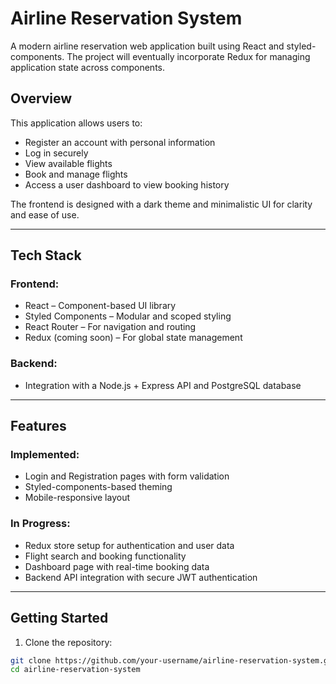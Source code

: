 # Airline Reservation System

A modern airline reservation web application built using React and styled-components. The project will eventually incorporate Redux for managing application state across components.

## Overview

This application allows users to:

- Register an account with personal information
- Log in securely
- View available flights
- Book and manage flights
- Access a user dashboard to view booking history

The frontend is designed with a dark theme and minimalistic UI for clarity and ease of use.

---

## Tech Stack

### Frontend:
- React – Component-based UI library
- Styled Components – Modular and scoped styling
- React Router – For navigation and routing
- Redux (coming soon) – For global state management

### Backend:
- Integration with a Node.js + Express API and PostgreSQL database

---

## Features

### Implemented:
- Login and Registration pages with form validation
- Styled-components-based theming
- Mobile-responsive layout

### In Progress:
- Redux store setup for authentication and user data
- Flight search and booking functionality
- Dashboard page with real-time booking data
- Backend API integration with secure JWT authentication

---

## Getting Started

1. Clone the repository:
```bash
git clone https://github.com/your-username/airline-reservation-system.git
cd airline-reservation-system
